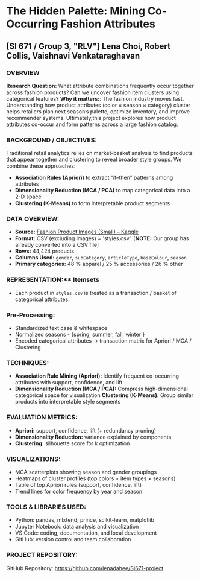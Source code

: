 # The Hidden Palette: Mining Co-Occurring Fashion Attributes
## [SI 671 / Group 3, "RLV"] Lena Choi, Robert Collis, Vaishnavi Venkataraghavan

### OVERVIEW
**Research Question:** What attribute combinations frequently occur together across fashion products?
Can we uncover fashion item clusters using categorical features?
**Why it matters:**: The fashion industry moves fast. Understanding how product attributes (color × season × category) cluster helps retailers plan next season’s palette,   optimize inventory, and improve recommender systems.
Ultimately,this project explores how product attributes co-occur and form patterns across a large fashion catalog.

### BACKGROUND / OBJECTIVES:
Traditional retail analytics relies on market-basket analysis to find products that appear together  and clustering to reveal broader style groups.
We combine these approaches:
- **Association Rules (Apriori)** to extract “if–then” patterns among attributes
- **Dimensionality Reduction (MCA / PCA)** to map categorical data into a 2-D space
- **Clustering (K-Means)** to form interpretable product segments


### DATA OVERVIEW:
- **Source:** [Fashion Product Images (Small) – Kaggle](https://www.kaggle.com/datasets/paramaggarwal/fashion-product-images-small/data)
- **Format:** CSV (excluding images) = 'styles.csv'. [**NOTE:** Our group has already converted into a CSV file]
- **Rows:** 44,424 products
- **Columns Used:** `gender`, `subCategory`, `articleType`, `baseColour`, `season`
-  **Primary categories:** 48 % apparel / 25 % accessories / 26 % other

### REPRESENTATION:** Itemsets
- Each product in `styles.csv` is treated as a transaction / basket of categorical attributes.

### Pre-Processing:
- Standardized text case & whitespace
- Normalized seasons - {spring, summer, fall, winter }
- Encoded categorical attributes → transaction matrix for Apriori / MCA / Clustering

### TECHNIQUES:
- **Association Rule Mining (Apriori):** Identify frequent co-occurring attributes with support, confidence, and lift
- **Dimensionality Reduction (MCA / PCA):**   Compress high-dimensional categorical space for visualization
**Clustering (K-Means):** Group similar products into interpretable style segments

### EVALUATION METRICS:
- **Apriori:** support, confidence, lift (+ redundancy pruning)
- **Dimensionality Reduction:** variance explained by components
- **Clustering:** silhouette score for k optimization

### VISUALIZATIONS:
- MCA scatterplots showing season and gender groupings
- Heatmaps of cluster profiles (top colors × item types × seasons)
- Table of top Apriori rules (support, confidence, lift)
- Trend lines for color frequency by year and season

### TOOLS & LIBRARIES USED:
- Python: pandas, mlxtend, prince, scikit-learn, matplotlib
- Jupyter Notebook: data analysis and visualization
- VS Code: coding, documentation, and local development
- GitHub: version control and team collaboration

### PROJECT REPOSITORY:
GitHub Repository: https://github.com/lenadahee/SI671-project